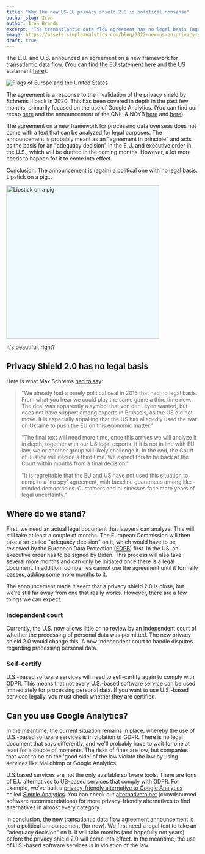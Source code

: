 ```yaml
---
title: "Why the new US-EU privacy shield 2.0 is political nonsense"
author_slug: Iron
author: Iron Brands
excerpt: "The transatlantic data flow agreement has no legal basis (again). The privacy Shield 2.0 is just political nonsense."
image: https://assets.simpleanalytics.com/blog/2022-new-us-eu-privacy-shield/social-media.png
draft: true
---
```


The E.U. and U.S. announced an agreement on a new framework for transatlantic data flow. (You can find the EU statement [here](https://ec.europa.eu/commission/presscorner/detail/en/STATEMENT_21_1443) and the US statement [here](https://www.whitehouse.gov/briefing-room/speeches-remarks/2022/03/25/remarks-by-president-biden-and-european-commission-president-ursula-von-der-leyen-in-joint-press-statement/)).

<img src="https://assets.simpleanalytics.com/blog/2022-new-us-eu-privacy-shield/background-image.png" alt="Flags of Europe and the United States" class="border-radius" />

The agreement is a response to the invalidation of the privacy shield by Schrems II back in 2020. This has been covered in depth in the past few months, primarily focused on the use of Google Analytics. (You can find our recap [here](https://blog.simpleanalytics.com/will-google-analytics-be-banned-in-the-eu) and the announcement of the CNIL & NOYB [here](https://www.cnil.fr/en/use-google-analytics-and-data-transfers-united-states-cnil-orders-website-manageroperator-comply) and [here](https://noyb.eu/en/austrian-dsb-eu-us-data-transfers-google-analytics-illegal)).

The agreement on a new framework for processing data overseas does not come with a text that can be analyzed for legal purposes. The announcement is probably meant as an "agreement in principle" and acts as the basis for an "adequacy decision" in the E.U. and executive order in the U.S., which will be drafted in the coming months. However, a lot more needs to happen for it to come into effect.

Conclusion: The announcement is (again) a political one with no legal basis. Lipstick on a pig...

<img src="https://assets.simpleanalytics.com/blog/2022-new-us-eu-privacy-shield/lipstick-on-a-pig.png" alt="Lipstick on a pig" class="border-radius" style="width: 400px; margin: 0 auto; background-color: #eef9ff;" />
<p class="caption" markdown="1">
  It's beautiful, right?
</p>

## Privacy Shield 2.0 has no legal basis

Here is what Max Schrems [had to say](https://noyb.eu/en/privacy-shield-20-first-reaction-max-schrems):

> "We already had a purely political deal in 2015 that had no legal basis. From what you hear we could play the same game a third time now. The deal was apparently a symbol that von der Leyen wanted, but does not have support among experts in Brussels, as the US did not move. It is especially appalling that the US has allegedly used the war on Ukraine to push the EU on this economic matter."
> 
> "The final text will need more time, once this arrives we will analyze it in depth, together with our US legal experts. If it is not in line with EU law, we or another group will likely challenge it. In the end, the Court of Justice will decide a third time. We expect this to be back at the Court within months from a final decision."
> 
> "It is regrettable that the EU and US have not used this situation to come to a 'no spy' agreement, with baseline guarantees among like-minded democracies. Customers and businesses face more years of legal uncertainty."

## Where do we stand?

First, we need an actual legal document that lawyers can analyze. This will still take at least a couple of months. The European Commission will then take a so-called "adequacy decision" on it, which would have to be reviewed by the European Data Protection ([EDPB](https://edpb.europa.eu/edpb_en)) first. In the US, an executive order has to be signed by Biden. This process will also take several more months and can only be initiated once there is a legal document. In addition, companies cannot use the agreement until it formally passes, adding some more months to it.

The announcement made it seem that a privacy shield 2.0 is close, but we're still far away from one that really works. However, there are a few things we can expect.

### Independent court

Currently, the U.S. now allows little or no review by an independent court of whether the processing of personal data was permitted. The new privacy shield 2.0 would change this. A new independent court to handle disputes regarding processing personal data.

### Self-certify

U.S.-based software services will need to self-certify again to comply with GDPR. This means that not every U.S.-based software service can be used immediately for processing personal data. If you want to use U.S.-based services legally, you must check whether they are certified. 

## Can you use Google Analytics?

In the meantime, the current situation remains in place, whereby the use of U.S.-based software services is in violation of GDPR. There is no legal document that says differently, and we'll probably have to wait for one at least for a couple of moments. The risks of fines are low, but companies that want to be on the 'good side' of the law violate the law by using services like Mailchimp or Google Analytics.

U.S.based services are not the only available software tools. There are tons of E.U alternatives to US-based services that comply with GDPR. For example, we've built a [privacy-friendly alternative to Google Analytics](https://blog.simpleanalytics.com/why-simple-analytics-is-a-great-alternative-to-google-analytics) called [Simple Analytics](https://simpleanalytics.com/). You can check out [alternativeto.net](https://alternativeto.net/) (crowdsourced software recommendations) for more privacy-friendly alternatives to find alternatives in almost every category.

In conclusion, the new transatlantic data flow agreement announcement is just a political announcement (for now). We first need a legal text to take an "adequacy decision" on it. It will take months (and hopefully not years) before the privacy shield 2.0 will come into effect. In the meantime, the use of U.S.-based software services is in violation of the law.
